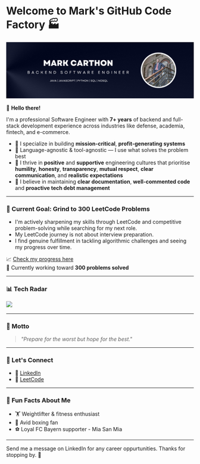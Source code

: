 # Welcome to Mark's GitHub Code Factory 🏭

![Banner](https://github.com/mcarthon/mcarthon/blob/main/Lawyers%20LinkedIn%20Cover%20Image%20with%20Portrait.png)

👋 **Hello there!**

I'm a professional Software Engineer with **7+ years** of backend and full-stack development experience across industries like defense, academia, fintech, and e-commerce.

- 🧠 I specialize in building **mission-critical**, **profit-generating systems**
- 🧰 Language-agnostic & tool-agnostic — I use what solves the problem best
- 👥 I thrive in **positive** and **supportive** engineering cultures that prioritise **humility**, **honesty**, **transparency**, **mutual respect**, **clear communication**, and **realistic expectations**
- 🧼 I believe in maintaining **clear documentation**, **well-commented code** and **proactive tech debt management**

---

### 🚧 Current Goal: Grind to 300 LeetCode Problems
- I'm actively sharpening my skills through LeetCode and competitive problem-solving while searching for my next role.
- My LeetCode journey is not about interview preparation.
- I find genuine fulfillment in tackling algorithmic challenges and seeing my progress over time.

📈 [Check my progress here](https://leetcode.com/u/MarkCarthon/)  
🎯 Currently working toward **300 problems solved**

---

### 📊 Tech Radar

<div>
  <img src="https://github-readme-stats.vercel.app/api/top-langs/?username=mcarthon&size_weight=1&count_weight=0&layout=normal&width=1600&theme=dark&langs_count=10&hide=jupyter%20notebook,r&custom_title=Programming%20Languages">
</div>

---

### 💬 Motto

> _"Prepare for the worst but hope for the best."_

---

### 🎯 Let's Connect

- 🔗 [LinkedIn](https://www.linkedin.com/in/markcarthon/)
- 🧮 [LeetCode](https://leetcode.com/u/MarkCarthon/)

---

### 🥊 Fun Facts About Me

- 🏋️ Weightlifter & fitness enthusiast  
- 🥊 Avid boxing fan  
- ⚽ Loyal FC Bayern supporter - Mia San Mia

---

Send me a message on LinkedIn for any career oppurtunities. Thanks for stopping by. 🚀
